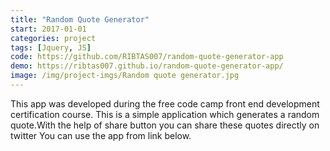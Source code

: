 ```yaml
---
title: "Random Quote Generator"
start: 2017-01-01
categories: project
tags: [Jquery, JS]
code: https://github.com/RIBTAS007/random-quote-generator-app
demo: https://ribtas007.github.io/random-quote-generator-app/
image: /img/project-imgs/Random quote generator.jpg
---
```



This app was developed during the free code camp front end development certification course.
This is a simple application which generates a random quote.With the help of share button you
can share these quotes directly on twitter You can use the app from link below.

 


   
